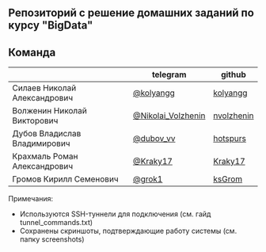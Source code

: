 ## Репозиторий c решение домашних заданий по курсу "BigData" 

## Команда
|| telegram | github |
| ------ | ------ | ------ |
| Силаев Николай Александрович | [@kolyangg](https://t.me/kolyangg) | [kolyangg](https://github.com/kolyangg) |
| Волженин Николай Викторович | [@Nikolai_Volzhenin](https://t.me/Nikolai_Volzhenin) | [nvolzhenin](https://github.com/nvolzhenin) |
| Дубов Владислав Владимирович  | [@dubov_vv](https://t.me/dubov_vv) | [hotspurs](https://github.com/hotspurs) |
| Крахмаль Роман Александрович | [@Kraky17](https://t.me/Kraky17) | [Kraky17](https://github.com/Kraky17) |
| Громов Кирилл Семенович | [@grok1](https://t.me/grok1) | [ksGrom](https://github.com/ksGrom) |

Примечания:
- Используются SSH-туннели для подключения (см. гайд tunnel_commands.txt)
- Сохранены скриншоты, подтверждающие работу системы (см. папку screenshots)
